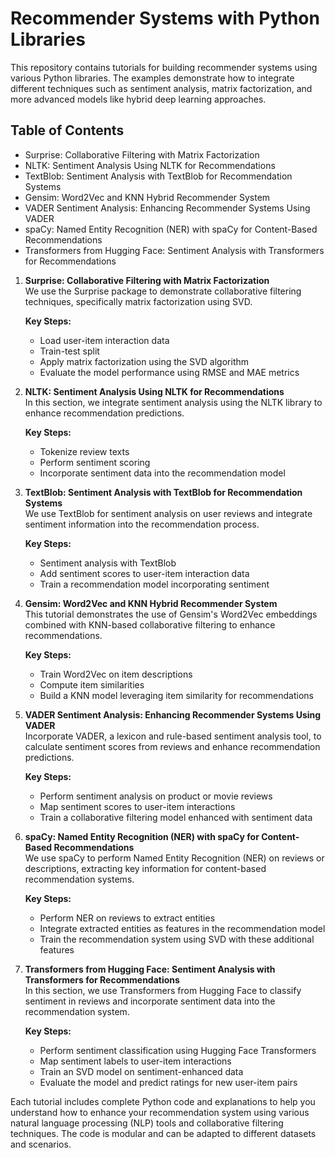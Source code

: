 # Recommender Systems with Python Libraries

This repository contains tutorials for building recommender systems using various Python libraries. The examples demonstrate how to integrate different techniques such as sentiment analysis, matrix factorization, and more advanced models like hybrid deep learning approaches.

## Table of Contents
- Surprise: Collaborative Filtering with Matrix Factorization
- NLTK: Sentiment Analysis Using NLTK for Recommendations
- TextBlob: Sentiment Analysis with TextBlob for Recommendation Systems
- Gensim: Word2Vec and KNN Hybrid Recommender System
- VADER Sentiment Analysis: Enhancing Recommender Systems Using VADER
- spaCy: Named Entity Recognition (NER) with spaCy for Content-Based Recommendations
- Transformers from Hugging Face: Sentiment Analysis with Transformers for Recommendations

1. **Surprise: Collaborative Filtering with Matrix Factorization**  
   We use the Surprise package to demonstrate collaborative filtering techniques, specifically matrix factorization using SVD.

   **Key Steps:**
   - Load user-item interaction data
   - Train-test split
   - Apply matrix factorization using the SVD algorithm
   - Evaluate the model performance using RMSE and MAE metrics

2. **NLTK: Sentiment Analysis Using NLTK for Recommendations**  
   In this section, we integrate sentiment analysis using the NLTK library to enhance recommendation predictions.

   **Key Steps:**
   - Tokenize review texts
   - Perform sentiment scoring
   - Incorporate sentiment data into the recommendation model

3. **TextBlob: Sentiment Analysis with TextBlob for Recommendation Systems**  
   We use TextBlob for sentiment analysis on user reviews and integrate sentiment information into the recommendation process.

   **Key Steps:**
   - Sentiment analysis with TextBlob
   - Add sentiment scores to user-item interaction data
   - Train a recommendation model incorporating sentiment

4. **Gensim: Word2Vec and KNN Hybrid Recommender System**  
   This tutorial demonstrates the use of Gensim's Word2Vec embeddings combined with KNN-based collaborative filtering to enhance recommendations.

   **Key Steps:**
   - Train Word2Vec on item descriptions
   - Compute item similarities
   - Build a KNN model leveraging item similarity for recommendations

5. **VADER Sentiment Analysis: Enhancing Recommender Systems Using VADER**  
   Incorporate VADER, a lexicon and rule-based sentiment analysis tool, to calculate sentiment scores from reviews and enhance recommendation predictions.

   **Key Steps:**
   - Perform sentiment analysis on product or movie reviews
   - Map sentiment scores to user-item interactions
   - Train a collaborative filtering model enhanced with sentiment data

6. **spaCy: Named Entity Recognition (NER) with spaCy for Content-Based Recommendations**  
   We use spaCy to perform Named Entity Recognition (NER) on reviews or descriptions, extracting key information for content-based recommendation systems.

   **Key Steps:**
   - Perform NER on reviews to extract entities
   - Integrate extracted entities as features in the recommendation model
   - Train the recommendation system using SVD with these additional features

7. **Transformers from Hugging Face: Sentiment Analysis with Transformers for Recommendations**  
   In this section, we use Transformers from Hugging Face to classify sentiment in reviews and incorporate sentiment data into the recommendation system.

   **Key Steps:**
   - Perform sentiment classification using Hugging Face Transformers
   - Map sentiment labels to user-item interactions
   - Train an SVD model on sentiment-enhanced data
   - Evaluate the model and predict ratings for new user-item pairs

Each tutorial includes complete Python code and explanations to help you understand how to enhance your recommendation system using various natural language processing (NLP) tools and collaborative filtering techniques. The code is modular and can be adapted to different datasets and scenarios.


